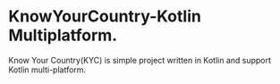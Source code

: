 # KnowYourCountry-Kotlin Multiplatform.
Know Your Country(KYC) is simple project written in Kotlin and support Kotlin multi-platform.
